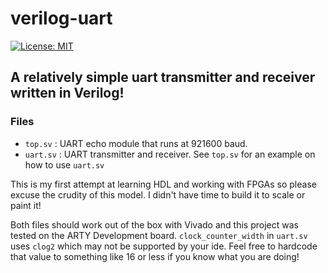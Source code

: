 # verilog-uart
[![License: MIT](https://img.shields.io/badge/License-MIT-yellow.svg)](https://opensource.org/licenses/MIT)

## A relatively simple uart transmitter and receiver written in Verilog!

### Files
- `top.sv`    : UART echo module that runs at 921600 baud.
- `uart.sv`   : UART transmitter and receiver. See `top.sv` for an example on how to use `uart.sv`

This is my first attempt at learning HDL and working with FPGAs so please excuse the crudity of this model. I didn't have time to build it to scale or paint it!
 
Both files should work out of the box with Vivado and this project was tested on the ARTY Development board. `clock_counter_width` in `uart.sv` uses `clog2` which may not be supported by your ide. Feel free to hardcode that value to something like 16 or less if you know what you are doing!